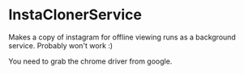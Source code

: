 # InstaClonerService
Makes a copy of instagram for offline viewing runs as a background service. Probably won't work :)

You need to grab the chrome driver from google.
